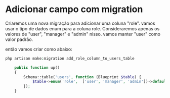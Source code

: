 # Adicionar campo com migration

Criaremos uma nova migração para adicionar uma coluna "role". vamos usar o tipo de dados enum para a coluna role. Consideraremos apenas os valores de "user", "manager" e "admin" nisso. vamos manter "user" como valor padrão.

então vamos criar como abaixo:

```php
php artisan make:migration add_role_column_to_users_table

    public function up()
    {
        Schema::table('users', function (Blueprint $table) {
            $table->enum('role',  ['user', 'manager', 'admin'])->default('user');
        });
    }
```

